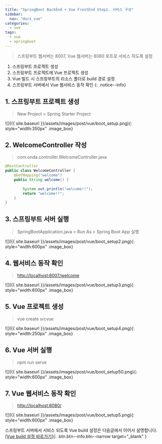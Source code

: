 ```yaml
---
title: "SpringBoot BackEnd + Vue FrontEnd Step1. 서비스 구성"
sidebar:
  nav: "docs_vue"
categories: 
  - vue
tags:
  - vue
  - springboot
---
```


> 스프링부트 웹서버는 8007, Vue 웹서버는 8080 포트로 서비스 하도록 설정    

1. 스프링부트 프로젝트 생성    
2. 스프링부트 프로젝트에 Vue 프로젝트 생성    
3. Vue 빌드 시 스프링부트의 리소스 폴더로 build 경로 설정    
4. 스프링부트 서버에서 Vue 웹서비스 동작 확인
{: .notice--info}


## 1. 스프링부트 프로젝트 생성
> New Project > Spring Starter Project

![]({{ site.baseurl }}/assets/images/post/vue/boot_setup.png){: style="width:350px" .image_box}

## 2. WelcomeController 작성
> com.onda.controller.WelcomeController.java

```java
@RestController
public class WelcomeController {
	@GetMapping("welcome")  	
	public String welcome() { 
		
		System.out.println("welcome!!");
		return "welcome!!"; 
	}
}
```

## 3. 스프링부트 서버 실행
> SpringBootApplication.java > Run As > Spring Boot App 실행

![]({{ site.baseurl }}/assets/images/post/vue/boot_setup2.png){: style="width:600px" .image_box}


## 4. 웹서비스 동작 확인
> [http://localhost:8007/welcome](http://localhost:8007/welcome)

![]({{ site.baseurl }}/assets/images/post/vue/boot_setup3.png){: style="width:600px" .image_box}

## 5. Vue 프로젝트 생성
> vue create srcvue

![]({{ site.baseurl }}/assets/images/post/vue/boot_setup4.png){: style="width:250px" .image_box}

## 6. Vue 서버 실행
> npm run serve

![]({{ site.baseurl }}/assets/images/post/vue/boot_setup50.png){: style="width:600px" .image_box}


## 7. Vue 웹서비스 동작 확인
> [http://localhost:8080/](http://localhost:8007/)

![]({{ site.baseurl }}/assets/images/post/vue/boot_setup5.png){: style="width:600px" .image_box}


스프링부트 서버에서 서비스 되도록 Vue build 설정은 다음글에서 이어서 설명합니다.   
[[Vue build 설정 바로가기]](/vue/springboot-vue-build/){: .btn.btn--info.btn--narrow target="_blank" }